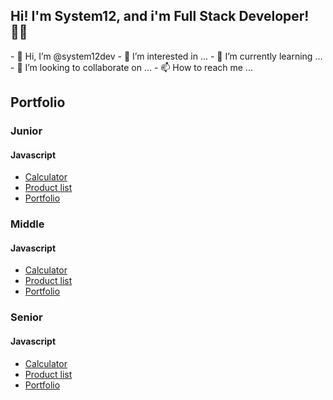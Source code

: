 <!---
system12dev/system12dev is a ✨ special ✨ repository because its `README.md` (this file) appears on your GitHub profile.
You can click the Preview link to take a look at your changes.
--->
<section>
  <h1>Hi! I'm System12, and i'm Full Stack Developer! 👨‍💻</h1>
  - 👋 Hi, I’m @system12dev
  - 👀 I’m interested in ...
  - 🌱 I’m currently learning ...
  - 💞️ I’m looking to collaborate on ...
  - 📫 How to reach me ...
</section>
<section>  
  <h2>Portfolio</h2>
  <h3>Junior</h3>
  <h4>Javascript</h4>
  <ul>
    <li><a href="google.com">Calculator</a></li>
    <li><a href="google.com">Product list</a></li> 
    <li><a href="google.com">Portfolio</a></li>
  </ul>
  <h3>Middle</h3>
  <h4>Javascript</h4>
  <ul>
    <li><a href="google.com">Calculator</a></li>
    <li><a href="google.com">Product list</a></li> 
    <li><a href="google.com">Portfolio</a></li>
  </ul><h3>Senior</h3>
  <h4>Javascript</h4>
    <ul>
      <li><a href="google.com">Calculator</a></li>
      <li><a href="google.com">Product list</a></li> 
      <li><a href="google.com">Portfolio</a></li>
    </ul>
</section>
